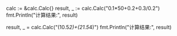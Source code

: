 calc := &calc.Calc{}
result, _ := calc.Calc("0.1*50+0.2+0.3/0.2")
fmt.Println("计算结果:", result)

result, _ = calc.Calc("(10.5*2)+(21.5*4)")
fmt.Println("计算结果:", result)
